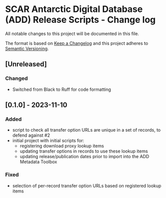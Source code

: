 # SCAR Antarctic Digital Database (ADD) Release Scripts - Change log

All notable changes to this project will be documented in this file.

The format is based on [Keep a Changelog](http://keepachangelog.com/en/1.0.0/)
and this project adheres to [Semantic Versioning](http://semver.org/spec/v2.0.0.html).

## [Unreleased]

### Changed

* Switched from Black to Ruff for code formatting

## [0.1.0] - 2023-11-10

### Added

* script to check all transfer option URLs are unique in a set of records, to defend against #2
* initial project with initial scripts for: 
  * registering download proxy lookup items
  * updating transfer options in records to use these lookup items
  * updating release/publication dates prior to import into the ADD Metadata Toolbox

### Fixed

* selection of per-record transfer option URLs based on registered lookup items
